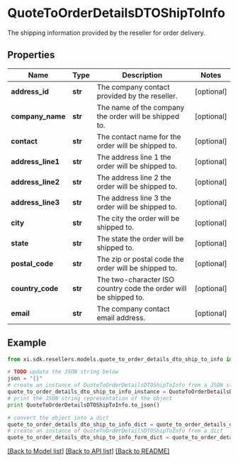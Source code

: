 # QuoteToOrderDetailsDTOShipToInfo

The shipping information provided by the reseller for order delivery.

## Properties

Name | Type | Description | Notes
------------ | ------------- | ------------- | -------------
**address_id** | **str** | The company contact provided by the reseller. | [optional] 
**company_name** | **str** | The name of the company the order will be shipped to. | [optional] 
**contact** | **str** | The contact name for the order will be shipped to. | [optional] 
**address_line1** | **str** | The address line 1 the order will be shipped to. | [optional] 
**address_line2** | **str** | The address line 2 the order will be shipped to. | [optional] 
**address_line3** | **str** | The address line 3 the order will be shipped to. | [optional] 
**city** | **str** | The city the order will be shipped to. | [optional] 
**state** | **str** | The state the order will be shipped to. | [optional] 
**postal_code** | **str** | The zip or postal code the order will be shipped to. | [optional] 
**country_code** | **str** | The two-character ISO country code the order will be shipped to. | [optional] 
**email** | **str** | The company contact email address. | [optional] 

## Example

```python
from xi.sdk.resellers.models.quote_to_order_details_dto_ship_to_info import QuoteToOrderDetailsDTOShipToInfo

# TODO update the JSON string below
json = "{}"
# create an instance of QuoteToOrderDetailsDTOShipToInfo from a JSON string
quote_to_order_details_dto_ship_to_info_instance = QuoteToOrderDetailsDTOShipToInfo.from_json(json)
# print the JSON string representation of the object
print QuoteToOrderDetailsDTOShipToInfo.to_json()

# convert the object into a dict
quote_to_order_details_dto_ship_to_info_dict = quote_to_order_details_dto_ship_to_info_instance.to_dict()
# create an instance of QuoteToOrderDetailsDTOShipToInfo from a dict
quote_to_order_details_dto_ship_to_info_form_dict = quote_to_order_details_dto_ship_to_info.from_dict(quote_to_order_details_dto_ship_to_info_dict)
```
[[Back to Model list]](../README.md#documentation-for-models) [[Back to API list]](../README.md#documentation-for-api-endpoints) [[Back to README]](../README.md)


